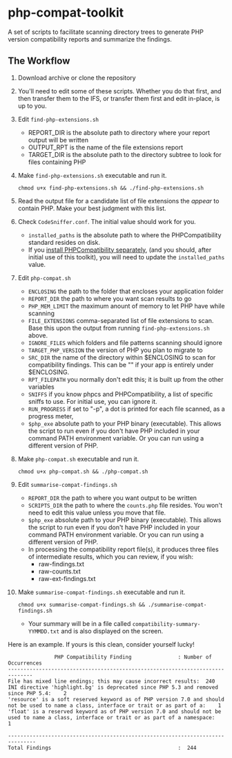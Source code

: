 # php-compat-toolkit

A set of scripts to facilitate scanning directory trees to generate PHP version
compatibility reports and summarize the findings.

## The Workflow
1. Download archive or clone the repository
1. You'll need to edit some of these scripts. Whether you do that first, and then
   transfer them to the IFS, or transfer them first and edit in-place, is up
   to you.
1. Edit `find-php-extensions.sh`
   - REPORT_DIR is the absolute path to directory where your report output will be written
   - OUTPUT_RPT is the name of the file extensions report
   - TARGET_DIR is the absolute path to the directory subtree to look for files containing PHP
1. Make `find-php-extensions.sh` executable and run it.

       chmod u+x find-php-extensions.sh && ./find-php-extensions.sh

1. Read the output file for a candidate list of file extensions the _appear_ to contain PHP.
   Make your best judgment with this list.
1. Check `CodeSniffer.conf`. The initial value should work for you.
   - `installed_paths` is the absolute path to where the PHPCompatibility standard resides on disk. 
   - If you [install PHPCompatibility separately](https://github.com/PHPCompatibility/PHPCompatibility#installation-via-a-git-check-out-to-an-arbitrary-directory-method-2),
     (and you should, after initial use of this toolkit), you will need to update
     the `installed_paths` value.
1. Edit `php-compat.sh`
   - `ENCLOSING` the path to the folder that encloses your application folder
   - `REPORT_DIR` the path to where you want scan results to go
   - `PHP_MEM_LIMIT` the maximum anount of memory to let PHP have while scanning
   - `FILE_EXTENSIONS` comma-separated list of file extensions to scan. Base this
     upon the output from running `find-php-extensions.sh` above.
   - `IGNORE_FILES` which folders and file patterns scanning should ignore
   - `TARGET_PHP_VERSION` the version of PHP you plan to migrate to
   - `SRC_DIR` the name of the directory within $ENCLOSING to scan for compatibility
     findings. This can be "" if your app is entirely under $ENCLOSING.
   - `RPT_FILEPATH` you normally don't edit this; it is built up from the other variables
   - `SNIFFS` if you know phpcs and PHPCompatibility, a list of specific sniffs to use.
     For initial use, you can ignore it.
   - `RUN_PROGRESS` if set to "-p", a dot is printed for each file scanned, as a progress meter,
   - `$php_exe` absolute path to your PHP binary (executable). This allows the script
     to run even if you don't have PHP included in your command PATH environment variable.
     Or you can run using a different version of PHP.
1. Make `php-compat.sh` executable and run it.

       chmod u+x php-compat.sh && ./php-compat.sh

1. Edit `summarise-compat-findings.sh`
   - `REPORT_DIR` the path to where you want output to be written
   - `SCRIPTS_DIR` the path to where the `counts.php` file resides. You won't need
     to edit this value unless you move that file.
   - `$php_exe` absolute path to your PHP binary (executable). This allows the script
     to run even if you don't have PHP included in your command PATH environment variable.
     Or you can run using a different version of PHP.
   - In processing the compatibility report file(s), it produces three files of
     intermediate results, which you can review, if you wish:
     - raw-findings.txt
     - raw-counts.txt
     - raw-ext-findings.txt
1. Make `summarise-compat-findings.sh` executable and run it.

       chmod u+x summarise-compat-findings.sh && ./summarise-compat-findings.sh

   - Your summary will be in a file called `compatibility-summary-YYMMDD.txt` and is
     also displayed on the screen.
     
Here is an example. If yours is this clean, consider yourself lucky!

```
               PHP Compatibility Finding               : Number of Occurrences
------------------------------------------------------------------------------
File has mixed line endings; this may cause incorrect results:  240
INI directive 'highlight.bg' is deprecated since PHP 5.3 and removed since PHP 5.4:    2
'resource' is a soft reserved keyword as of PHP version 7.0 and should not be used to name a class, interface or trait or as part of a:    1
'float' is a reserved keyword as of PHP version 7.0 and should not be used to name a class, interface or trait or as part of a namespace:    1

-------------------------------------------------------------------------------
Total Findings                                         :  244
```